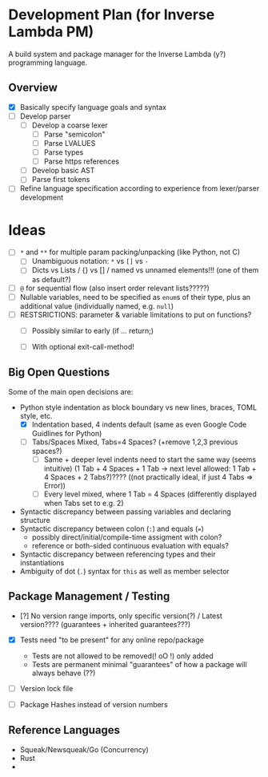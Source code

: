 # Development Plan (for Inverse Lambda PM)
A build system and package manager for the Inverse Lambda (y?) programming language.

## Overview
- [x] Basically specify language goals and syntax
- [ ] Develop parser
  - [ ] Develop a coarse lexer
    - [ ] Parse "semicolon"
    - [ ] Parse LVALUES
    - [ ] Parse types
    - [ ] Parse https references
  - [ ] Develop basic AST
  - [ ] Parse first tokens
- [ ] Refine language specification according to experience from lexer/parser development

# Ideas 
- [ ] `*` and `**` for multiple param packing/unpacking (like Python, not C)
  - [ ] Unambiguous notation: `*` vs `[]` vs `-`
  - [ ] Dicts vs Lists / {} vs [] / named vs unnamed elements!!! (one of them as default?)
- [ ] `@` for sequential flow (also insert order relevant lists?????)
- [ ] Nullable variables, need to be specified as `enum`s of their type, plus an additional value (individually named, e.g. `null`) 
- [ ] RESTSRICTIONS: parameter & variable limitations to put on functions?
  - [ ] Possibly similar to early (if ... return;) 
  - [ ] With optional exit-call-method!


## Big Open Questions
Some of the main open decisions are:

- Python style indentation as block boundary vs new lines, braces, TOML style, etc.
  - [x] Indentation based, 4 indents default (same as even Google Code Guidlines for Python)
  - [ ] Tabs/Spaces Mixed, Tabs=4 Spaces? (+remove 1,2,3 previous spaces?)
    - [ ] Same + deeper level indents need to start the same way (seems intuitive)
      (1 Tab + 4 Spaces + 1 Tab -> next level allowed: 1 Tab + 4 Spaces + 2 Tabs?)????
      ((not practically ideal, if just 4 Tabs => Error))
    - [ ] Every level mixed, where 1 Tab = 4 Spaces (differently displayed when Tabs set to e.g. 2)

- Syntactic discrepancy between passing variables and declaring structure
- Syntactic discrepancy between colon (`:`) and equals (`=`)
  - possibly direct/initial/compile-time assigment with colon?
  - reference or both-sided continuous evaluation with equals?
- Syntactic discrepancy between referencing types and their instantiations
- Ambiguity of dot (`.`) syntax for `this` as well as member selector


## Package Management / Testing
- [?] No version range imports, only specific version(?) / Latest version???? (guarantees + inherited guarantees???)
- [x] Tests need "to be present" for any online repo/package
  - Tests are not allowed to be removed(! oO !) only added
  - Tests are permanent minimal "guarantees" of how a package will always behave (??)
- [ ] Version lock file
- [ ] Package Hashes instead of version numbers


## Reference Languages

- Squeak/Newsqueak/Go (Concurrency)
- Rust
- 